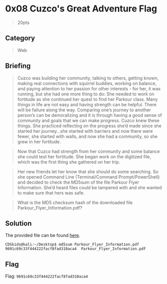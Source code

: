 # 0x08 Cuzco's Great Adventure Flag
> 20pts

## Category
> Web

## Briefing
> Cuzco was building her community, talking to others, getting known, making real connections with squirrel buddies, working on balance, and paying attention to her passion for other interests - for her, it was running, but she had one more thing to do: She needed to work on fortitude as she continued her quest to find her Parkour class. Many things in life are not easy and having strength can be helpful. There will be failure along the way. Comparing one’s journey to another person’s can be demoralizing and it is through having a good sense of community and goals that we can make progress. Cuzco knew these things. She practiced reflecting on the progress she’d made since she started her journey…she started with barriers and now there were fewer, she started with walls, and now she had a community, so she grew in her fortitude.

> Now that Cuzco had strength from her community and some balance she could test her fortitude. She began work on the digitized file, which was the first thing she gathered on her trip.

> Her new friends let her know that she should do some searching. So she opened Command Line (Terminal/Command Prompt/PowerShell) and decided to check the MD5sum of the file Parkour Flyer Information. She’d heard files could be tampered with and she wanted to make sure that hers was safe.

> What is the MD5 checksum hash of the downloaded file Parkour_Flyer_Information.pdf?

## Solution
The provided file can be found [here](Parkour_Flyer_Information.pdf).

```console
CDSkids@kali:~/Desktop$ md5sum Parkour_Flyer_Information.pdf
9691c69c33f444222facf8fad310aca4  Parkour_Flyer_Information.pdf
```

## Flag
Flag: `9691c69c33f444222facf8fad310aca4`